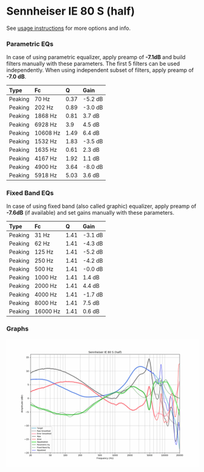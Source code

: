 # Sennheiser IE 80 S (half)
See [usage instructions](https://github.com/jaakkopasanen/AutoEq#usage) for more options and info.

### Parametric EQs
In case of using parametric equalizer, apply preamp of **-7.1dB** and build filters manually
with these parameters. The first 5 filters can be used independently.
When using independent subset of filters, apply preamp of **-7.0 dB**.

| Type    | Fc       |    Q | Gain    |
|:--------|:---------|:-----|:--------|
| Peaking | 70 Hz    | 0.37 | -5.2 dB |
| Peaking | 202 Hz   | 0.89 | -3.0 dB |
| Peaking | 1868 Hz  | 0.81 | 3.7 dB  |
| Peaking | 6928 Hz  | 3.9  | 4.5 dB  |
| Peaking | 10608 Hz | 1.49 | 6.4 dB  |
| Peaking | 1532 Hz  | 1.83 | -3.5 dB |
| Peaking | 1635 Hz  | 0.61 | 2.3 dB  |
| Peaking | 4167 Hz  | 1.92 | 1.1 dB  |
| Peaking | 4900 Hz  | 3.64 | -8.0 dB |
| Peaking | 5918 Hz  | 5.03 | 3.6 dB  |

### Fixed Band EQs
In case of using fixed band (also called graphic) equalizer, apply preamp of **-7.6dB**
(if available) and set gains manually with these parameters.

| Type    | Fc       |    Q | Gain    |
|:--------|:---------|:-----|:--------|
| Peaking | 31 Hz    | 1.41 | -3.1 dB |
| Peaking | 62 Hz    | 1.41 | -4.3 dB |
| Peaking | 125 Hz   | 1.41 | -5.2 dB |
| Peaking | 250 Hz   | 1.41 | -4.2 dB |
| Peaking | 500 Hz   | 1.41 | -0.0 dB |
| Peaking | 1000 Hz  | 1.41 | 1.4 dB  |
| Peaking | 2000 Hz  | 1.41 | 4.4 dB  |
| Peaking | 4000 Hz  | 1.41 | -1.7 dB |
| Peaking | 8000 Hz  | 1.41 | 7.5 dB  |
| Peaking | 16000 Hz | 1.41 | 0.6 dB  |

### Graphs
![](./Sennheiser%20IE%2080%20S%20(half).png)